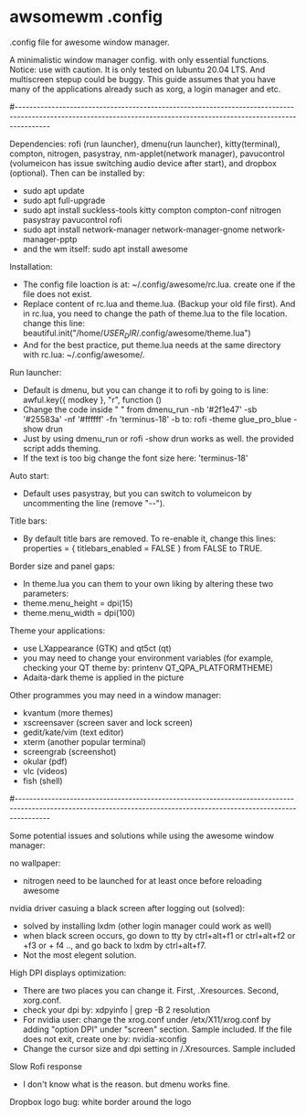 # awsomewm .config

.config file for awesome window manager.

A minimalistic window manager config. with only essential functions.
Notice: use with caution. It is only tested on lubuntu 20.04 LTS. And multiscreen stepup could be buggy. 
This guide assumes that you have many of the applications already such as xorg, a login manager and etc. 

#---------------------------------------------------------------------------------------------------------------------------------------------------------------------

Dependencies: rofi (run launcher), dmenu(run launcher), kitty(terminal), compton, nitrogen, pasystray, nm-applet(network manager), pavucontrol (volumeicon has issue switching audio device after start), and dropbox (optional). Then can be installed by: 
- sudo apt update
- sudo apt full-upgrade
- sudo apt install suckless-tools kitty compton compton-conf nitrogen pasystray pavucontrol rofi
- sudo apt install network-manager network-manager-gnome network-manager-pptp
- and the wm itself: sudo apt install awesome

Installation: 
- The config file loaction is at: ~/.config/awesome/rc.lua. create one if the file does not exist. 
- Replace content of rc.lua and theme.lua. (Backup your old file first). And in rc.lua, you need to change the path of theme.lua to the file location. change this line: beautiful.init("/home/$USER_DIR$/.config/awesome/theme.lua")
- And for the best practice, put theme.lua needs at the same directory with rc.lua: ~/.config/awesome/. 

Run launcher:
- Default is dmenu, but you can change it to rofi by going to is line: awful.key({ modkey },            "r",     function ()
- Change the code inside " " from dmenu_run -nb '#2f1e47' -sb '#25583a' -nf '#ffffff' -fn 'terminus-18' -b to: rofi -theme glue_pro_blue -show drun
- Just by using dmenu_run or rofi -show drun works as well. the provided script adds theming. 
- If the text is too big change the font size here: 'terminus-18'

Auto start:
- Default uses pasystray, but you can switch to volumeicon by uncommenting the line (remove "--").

Title bars:
- By default title bars are removed. To re-enable it, change this lines: properties = { titlebars_enabled = FALSE } from FALSE to TRUE.   

Border size and panel gaps:
- In theme.lua you can them to your own liking by altering these two parameters:
- theme.menu_height = dpi(15)
- theme.menu_width  = dpi(100)

Theme your applications: 
- use LXappearance (GTK) and qt5ct (qt)
- you may need to change your environment variables (for example, checking your QT theme by: printenv QT_QPA_PLATFORMTHEME)
- Adaita-dark theme is applied in the picture 

Other programmes you may need in a window manager:
- kvantum (more themes)
- xscreensaver (screen saver and lock screen)
- gedit/kate/vim (text editor)
- xterm (another popular terminal)
- screengrab (screenshot)
- okular (pdf)
- vlc (videos)
- fish (shell)

#---------------------------------------------------------------------------------------------------------------------------------------------------------------------

Some potential issues and solutions while using the awesome window manager:

no wallpaper:
- nitrogen need to be launched for at least once before reloading awesome

nvidia driver casuing a black screen after logging out (solved):
- solved by installing lxdm (other login manager could work as well)
- when black screen occurs, go down to tty by ctrl+alt+f1 or ctrl+alt+f2 or +f3 or + f4 .., and go back to lxdm by ctrl+alt+f7.
- Not the most elegent solution.

High DPI displays optimization:
- There are two places you can change it. First, .Xresources. Second, xorg.conf.
- check your dpi by: xdpyinfo | grep -B 2 resolution
- For nvidia user: change the xrog.conf under /etx/X11/xrog.conf by adding "option DPI" under "screen" section. Sample included. If the file does not exit, create one by: nvidia-xconfig
- Change the cursor size and dpi setting in /.Xresources. Sample included
 
Slow Rofi response
- I don't know what is the reason. but dmenu works fine.

Dropbox logo bug: white border around the logo
